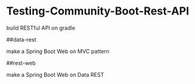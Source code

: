 # Testing-Community-Boot-Rest-API

build RESTful API on gradle

##data-rest

make a Spring Boot Web on MVC pattern

##rest-web

make a Spring Boot Web on Data REST 